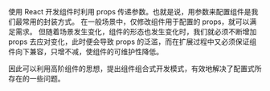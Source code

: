 使用 React 开发组件时利用 props 传递参数。也就是说，用参数来配置组件是我们最常用的封装方式。
在一般场景中，仅修改组件用于配置的 props，就可以满足需求。
但随着场景发生变化，组件的形态也发生变化时，我们就必须不断增加 props 去应对变化，此时便会导致 props 的泛滥，而在扩展过程中又必须保证组件向下兼容，只增不减，使组件的可维护性降低。

因此可以利用高阶组件的思想，提出组件组合式开发模式，有效地解决了配置式所存在的一些问题。
